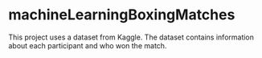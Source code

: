 # machineLearningBoxingMatches
This project uses a dataset from Kaggle. The dataset contains information about each participant and who won the match.
